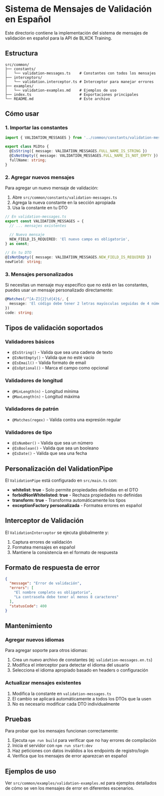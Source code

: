 # Sistema de Mensajes de Validación en Español

Este directorio contiene la implementación del sistema de mensajes de validación en español para la API de BLXCK Training.

## Estructura

```
src/common/
├── constants/
│   └── validation-messages.ts    # Constantes con todos los mensajes
├── interceptors/
│   └── validation.interceptor.ts # Interceptor para manejar errores
├── examples/
│   └── validation-examples.md    # Ejemplos de uso
├── index.ts                      # Exportaciones principales
└── README.md                     # Este archivo
```

## Cómo usar

### 1. Importar las constantes

```typescript
import { VALIDATION_MESSAGES } from '../common/constants/validation-messages';

export class MiDto {
  @IsString({ message: VALIDATION_MESSAGES.FULL_NAME_IS_STRING })
  @IsNotEmpty({ message: VALIDATION_MESSAGES.FULL_NAME_IS_NOT_EMPTY })
  fullName: string;
}
```

### 2. Agregar nuevos mensajes

Para agregar un nuevo mensaje de validación:

1. Abre `src/common/constants/validation-messages.ts`
2. Agrega la nueva constante en la sección apropiada
3. Usa la constante en tu DTO

```typescript
// En validation-messages.ts
export const VALIDATION_MESSAGES = {
  // ... mensajes existentes
  
  // Nuevo mensaje
  NEW_FIELD_IS_REQUIRED: 'El nuevo campo es obligatorio',
} as const;

// En tu DTO
@IsNotEmpty({ message: VALIDATION_MESSAGES.NEW_FIELD_IS_REQUIRED })
newField: string;
```

### 3. Mensajes personalizados

Si necesitas un mensaje muy específico que no está en las constantes, puedes usar un mensaje personalizado directamente:

```typescript
@Matches(/^[A-Z]{2}\d{4}$/, { 
  message: 'El código debe tener 2 letras mayúsculas seguidas de 4 números' 
})
code: string;
```

## Tipos de validación soportados

### Validadores básicos
- `@IsString()` - Valida que sea una cadena de texto
- `@IsNotEmpty()` - Valida que no esté vacío
- `@IsEmail()` - Valida formato de email
- `@IsOptional()` - Marca el campo como opcional

### Validadores de longitud
- `@MinLength(n)` - Longitud mínima
- `@MaxLength(n)` - Longitud máxima

### Validadores de patrón
- `@Matches(regex)` - Valida contra una expresión regular

### Validadores de tipo
- `@IsNumber()` - Valida que sea un número
- `@IsBoolean()` - Valida que sea un booleano
- `@IsDate()` - Valida que sea una fecha

## Personalización del ValidationPipe

El `ValidationPipe` está configurado en `src/main.ts` con:

- **whitelist: true** - Solo permite propiedades definidas en el DTO
- **forbidNonWhitelisted: true** - Rechaza propiedades no definidas
- **transform: true** - Transforma automáticamente los tipos
- **exceptionFactory personalizada** - Formatea errores en español

## Interceptor de Validación

El `ValidationInterceptor` se ejecuta globalmente y:

1. Captura errores de validación
2. Formatea mensajes en español
3. Mantiene la consistencia en el formato de respuesta

## Formato de respuesta de error

```json
{
  "message": "Error de validación",
  "errors": [
    "El nombre completo es obligatorio",
    "La contraseña debe tener al menos 8 caracteres"
  ],
  "statusCode": 400
}
```

## Mantenimiento

### Agregar nuevos idiomas

Para agregar soporte para otros idiomas:

1. Crea un nuevo archivo de constantes (ej: `validation-messages.en.ts`)
2. Modifica el interceptor para detectar el idioma del usuario
3. Selecciona el idioma apropiado basado en headers o configuración

### Actualizar mensajes existentes

1. Modifica la constante en `validation-messages.ts`
2. El cambio se aplicará automáticamente a todos los DTOs que la usen
3. No es necesario modificar cada DTO individualmente

## Pruebas

Para probar que los mensajes funcionan correctamente:

1. Ejecuta `npm run build` para verificar que no hay errores de compilación
2. Inicia el servidor con `npm run start:dev`
3. Haz peticiones con datos inválidos a los endpoints de registro/login
4. Verifica que los mensajes de error aparezcan en español

## Ejemplos de uso

Ver `src/common/examples/validation-examples.md` para ejemplos detallados de cómo se ven los mensajes de error en diferentes escenarios.
